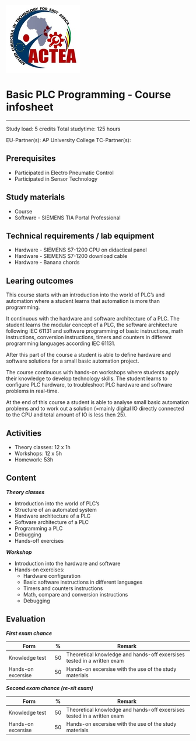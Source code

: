 [![ACTEA_logo](/ACTEA_logo.jpg)](https://www.actea.net/)

# Basic PLC Programming - Course infosheet
____________________________________________________________
Study load: 5 credits
Total studytime: 125 hours

EU-Partner(s): AP University College
TC-Partner(s):

## Prerequisites
* Participated in Electro Pneumatic Control
* Participated in Sensor Technology

## Study materials
* Course
* Software - SIEMENS TIA Portal Professional

## Technical requirements / lab equipment
* Hardware - SIEMENS S7-1200 CPU on didactical panel
* Hardware - SIEMENS S7-1200 download cable
* Hardware - Banana chords

## Learing outcomes
This course starts with an introduction into the world of PLC’s and automation
where a student learns that automation is more than programming.

It continuous with the hardware and software architecture of a PLC. The student learns the modular concept of a PLC, the software architecture following IEC 61131 and software programming of basic instructions, math instructions, conversion instructions, timers and counters in different programming languages according IEC 61131.

After this part of the course a student is able to define hardware and software solutions for a small basic automation project.

The course continuous with hands-on workshops where students apply their
knowledge to develop technology skills. The student learns to configure PLC hardware, to troubleshoot PLC hardware and software problems in
real-time.

At the end of this course a student is able to analyse small basic automation problems and to work out a solution (=mainly digital IO directly connected to the CPU and total amount of IO is less then 25).

## Activities
-   Theory classes: 12 x 1h
-   Workshops: 12 x 5h
-   Homework: 53h

## Content
***Theory classes***
-   Introduction into the world of PLC’s
-   Structure of an automated system
-   Hardware architecture of a PLC
-   Software architecture of a PLC
-   Programming a PLC
-   Debugging
-   Hands-off exercises

***Workshop***
-   Introduction into the hardware and software
-   Hands-on exercises:
    -   Hardware configuration
    -   Basic software instructions in different languages
    -   Timers and counters instructions
    -   Math, compare and conversion instructions
    -   Debugging

## Evaluation
***First exam chance***

| Form | % | Remark |
|---|---|---|
| Knowledge test | 50 | Theoretical knowledge and hands-off excersises tested in a written exam |
| Hands-on excersise | 50 | Hands-on excersise with the use of the study materials |

***Second exam chance (re-sit exam)***

| Form | % | Remark |
|---|---|---|
| Knowledge test | 50 | Theoretical knowledge and hands-off excersises tested in a written exam |
| Hands-on excersise | 50 | Hands-on excersise with the use of the study materials |
